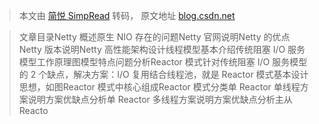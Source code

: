 > 本文由 [简悦 SimpRead](http://ksria.com/simpread/) 转码， 原文地址 [blog.csdn.net](https://blog.csdn.net/Youth_lql/article/details/115734142)

> 文章目录Netty 概述原生 NIO 存在的问题Netty 官网说明Netty 的优点Netty 版本说明Netty 高性能架构设计线程模型基本介绍传统阻塞 I/O 服务模型工作原理图模型特点问题分析Reactor 模式针对传统阻塞 I/O 服务模型的 2 个缺点，解决方案：I/O 复用结合线程池，就是 Reactor 模式基本设计思想，如图Reactor 模式中核心组成Reactor 模式分类单 Reactor 单线程方案说明方案优缺点分析单 Reactor 多线程方案说明方案优缺点分析主从 Reacto